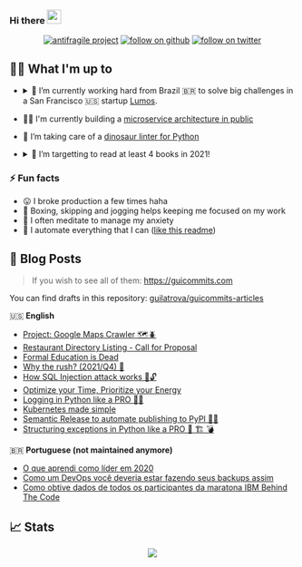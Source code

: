 ### Hi there <img src="https://media.giphy.com/media/hvRJCLFzcasrR4ia7z/giphy.gif" width="25px">

<p align="center">
<a href="https://guicommits.com/antifragile-dev-1-restaurant-directory-listing-proposal/"><img alt="antifragile project" src="https://img.shields.io/badge/%F0%9F%A7%91%E2%80%8D%F0%9F%92%BB-antifragile--dev-green"></a>
<a href="#"><img alt="follow on github" src="https://img.shields.io/github/followers/guilatrova?style=social"/></a>
<a href="https://twitter.com/intent/user?screen_name=guilatrova"><img alt="follow on twitter" src="https://img.shields.io/twitter/follow/guilatrova?style=social"/></a>
</p>

## 🧑‍💻 What I'm up to

- <details>
   <summary>🎯 I’m currently working hard from Brazil 🇧🇷 to solve big challenges in a San Francisco 🇺🇸 startup <a href="https://lumosidentity.com/">Lumos</a>.   </summary>
   
   ## 🎊 We're hiring

   🚀 **Do you want to make the difference in an early stage startup working from anywhere?**
   
   📨 Send an email to `gui AT lumosidentity.com` and let's chat.
     
  </details>
- 👷‍♂️ I'm currently building a [microservice architecture in public](https://guicommits.com/series/antifragile-dev/)
- 🦖 I’m taking care of a [dinosaur linter for Python](https://guicommits.com/project-tryceratops/)
- <details>
  <summary>🌱 I’m targetting to read at least 4 books in 2021!</summary>
   
   - [x] The Lean Startup
   - [x] Show your work
   - [x] Atomic Habits
   - [ ] Antifragile ⏸
   - [ ] What Has Government Done to Our Money? 👈
   </details>

### ⚡ Fun facts

- 😛 I broke production a few times haha
- 🥊 Boxing, skipping and jogging helps keeping me focused on my work
- 🧘 I often meditate to manage my anxiety
- 🤖 I automate everything that I can ([like this readme](https://github.com/guilatrova/guilatrova))


## 📝 Blog Posts

> If you wish to see all of them: https://guicommits.com

You can find drafts in this repository: [guilatrova/guicommits-articles](https://github.com/guilatrova/guicommits-articles)

🇺🇸 **English**
<!-- PERSONAL_BLOG:START -->
- [Project: Google Maps Crawler 🗺🪲](https://guicommits.com/selenium-example-with-python-gmaps/)
- [Restaurant Directory Listing - Call for Proposal](https://guicommits.com/antifragile-dev-1-restaurant-directory-listing-proposal/)
- [Formal Education is Dead](https://guicommits.com/formal-education-is-dead/)
- [Why the rush? &lpar;2021/Q4&rpar; 🎢](https://guicommits.com/why-the-rush-2021-q4/)
- [How SQL Injection attack works 💉🔓](https://guicommits.com/how-sql-injection-attack-works-with-examples/)
- [Optimize your Time, Prioritize your Energy](https://guicommits.com/optimize-your-time-prioritize-your-energy/)
- [Logging in Python like a PRO 🐍🌴](https://guicommits.com/how-to-log-in-python-like-a-pro/)
- [Kubernetes made simple](https://guicommits.com/kubernetes-tutorial-for-dummies/)
- [Semantic Release to automate publishing to PyPI 🚀🐍](https://guicommits.com/semantic-release-to-automate-versioning-and-publishing-to-pypi-with-github-actions/)
- [Structuring exceptions in Python like a PRO 🐍 🏗️ 💣](https://guicommits.com/how-to-structure-exception-in-python-like-a-pro/)
<!-- PERSONAL_BLOG:END -->

🇧🇷 **Portuguese (not maintained anymore)**
<!-- MEDIUM-BR:START -->
- [O que aprendi como líder em 2020](https://guilatrova.medium.com/o-que-aprendi-como-l%C3%ADder-em-2020-39b125f7176b?source=rss-d7e46d8b9f7b------2)
- [Como um DevOps você deveria estar fazendo seus backups assim](https://guilatrova.medium.com/como-um-devops-voc%C3%AA-deveria-estar-fazendo-seus-backups-assim-517ad7c1b3c6?source=rss-d7e46d8b9f7b------2)
- [Como obtive dados de todos os participantes da maratona IBM Behind The Code](https://guilatrova.medium.com/como-obtive-dados-de-todos-os-participantes-da-maratona-ibm-behind-the-code-fd2038f5a187?source=rss-d7e46d8b9f7b------2)
<!-- MEDIUM-BR:END -->

## 📈 Stats

<p align="center">
   
<img src="https://github-readme-stats.vercel.app/api?username=guilatrova&show_icons=true&theme=merko" />
   
</p>

